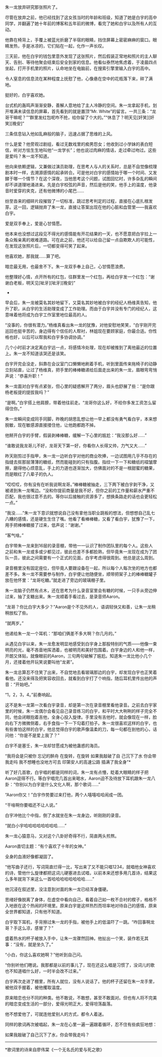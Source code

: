 朱一龙放弃研究那张照片了。

尽管在放弃之前，他已经找到了这女孩当时的年龄和班级，知道了她是白宇的高中同学，并翻遍了她十年前的博客和五年前的微博，看完了她和白宇以及所有人的互动。

他靠在椅背上，手覆上被蓝光折磨了半宿的眼睛，挡住屏幕上密密麻麻的窗口。眼睛发热，手是冰凉的，它们贴在一起，化作一声长叹。

三天前，他在白宇的钱包里意外发现了这张照片，然后假装正常地和照片的主人聊天、告别、等待他聚会结束后安全到家的信息。他看似泰然地焦虑着，于凌晨四点坐起，打开手机里的照片，认命地坐在电脑前，在搜索引擎里输入白宇的高中。

令人窒息的信息流在某种程度上抚慰了他，心像悬在空中的花瓶落下来，碎了满地。

挺好的，白宇喜欢她。

台式机的轰鸣声渐渐安静，善解人意地给了主人冷静的空间。朱一龙拿起手机，划开堆满未读信息的屏幕，首先看到的就是置顶“Mr. White”的留言。一共三条：“龙哥干嘛呢？”“群里发红包呢咋不抢，给你留了个大的。”“休息了？明天见[奸笑][奸笑][晚安]”

三条信息钻入他如乱麻般的脑子，迅速占据了思维的上风。

什么是爱？他旁观过剧组，看过无数戏里的痴男怨女；他收到过小学妹的表白短信，听对方怯生生地叫他“一龙学长”；他也说过肉麻的情话，走过牵过吻过。这些是爱吗？朱一龙不知道。

他向来依赖逻辑，又兼做过演员助理，在思考人与人的关系时，总是不自觉像梳理剧本时一样，去溯源感情的起承转合。可是他对白宇的感情始于哪一个时间、又发酵于哪一个情节？在这个深夜，当他思考这个问题，试图回忆时，许多杂乱的瞬间却不讲道理地涌进来。先是白宇校弦的声音，然后是他的笑，他手上的温度，他录音时爱穿的夹克，还有他微博的小尾巴……

纷至沓来的细碎片段摧毁了一切标准，跳过思考判定的过程，直接在心底扎根发芽。这一回，逻辑抛弃了朱一龙，直接让答案出现在他的心脏和血管里——我喜欢白宇。

爱是双手奉上，爱是心甘情愿。

他本来也没想过这段见不得光的感情能有开花结果的一天，也不愿意把白宇拉上一条众叛亲离的艰难道路。可在此之前，他还可以给自己留一点自欺欺人的可能性，在发现这张照片后，一切都变得可笑了起来。

他喜欢她，那我就……算了吧。

暗恋最无用，也最舍不下。朱一龙双手奉上自己，心甘情愿浪费。

他整理好心情，点开所有的红包，往群里发一个红包，再给白宇发一个红包：“谢谢白老板，明天见[呲牙][呲牙][晚安]”

 

-

 

早会后，朱一龙被莫名其妙地留下，又莫名其妙地被白宇的经纪人杨维真告知，他升了职，从白宇的生活助理变成了工作助理。而由于白宇并没有专门的经纪人，这意味着他将成为白宇工作室里地位最高的人。

“没事的，你很有潜力。”杨维真看出朱一龙的犹豫，对他安慰地笑笑，“白宇刚开完巡回也挺辛苦的，身边得有个信任的人帮衬，林姐现在要顾家庭，你最合适。你性格也好，以后可以帮我和白宇多协调协调。”

几个小时前才决定离白宇远一点，将感情冷处理，现在却被推到了离他最近的位置上。朱一龙不知道该哭还是该笑。

白宇开完会没走，斜靠在会议室门口懒懒地刷着手机，听到里面传来拖椅子的动静立刻站直，让过了杨维真，把手里的棒棒糖递给后面走出来的朱一龙，眉眼弯弯悄声说：“恭喜升职！”

朱一龙面对白宇有点紧张，但心里的疑惑解开了两分，眉头也舒展了些：“是你跟杨老板提的提拔我吗？”

“是啊。”白宇搭上他肩膀，带着他往前走。“龙哥你这么好，不给你多发工资怎么留得住你。”

朱一龙瞬间变成同手同脚，昨晚的胡思乱想让他一早上都没有勇气看白宇，本来想脱敏，现在敏感源直接搂住他，让他跑都跑不掉。

他掰开白宇的手臂，假装剥棒棒糖，缓解一下心里的尴尬：“我没那么好……”

“谁敢说我龙哥儿不好，龙哥天下第一好，你看你人长得又帅，力气又大……”

昨天刚剪过手指甲，朱一龙一边听白宇对他的商业吹捧，一边试图用几乎不存在的指缝去抠那层薄薄的糖纸，然而能碰到的只有指腹。指纹一下一下和糖纸的褶皱摩擦，磨得他心烦意乱，手上的力道也逐渐加大，仿佛面对的不是一根甜蜜的糖果，而是眼红了八辈子的仇人。

“哎哎哎，你有没有在听我说啊龙哥。”棒棒糖被抽走，三下两下被白宇剥干净，又被递到朱一龙嘴边。“没和你提前商量是我不好，但你之前的工作量和薪水严重不匹配，我也很过意不去的。等你以后接触的资源多了，想换条路走的话也会更轻松一点。”

“我没……”朱一龙下意识就想说自己没有拿他当职业跳板的想法，但想想自己乱七八糟的感情，还是硬生生住了嘴。他看了看棒棒糖，又看了看白宇，犹豫了一下，用手把棒棒糖接了过来，低声说：“谢谢。”

“客气啥。”

白宇带朱一龙来到16层的录音棚，带他一一认识了制作团队里的每个人。这些人之前和朱一龙或多或少都见过，彼此也差不多都脸熟，但毕竟朱一龙现在成为了团队一员，彼此之间需要有一个正式的见面，白宇考虑得很周到。他总是这么周到。

录音棚里没有固定座位，但毕竟人要跟设备在一起，所以每个人每次坐的地方也都差不多。朱一龙不需要参与制作，白宇便让他随便坐，顺带把架子上的棒棒糖罐子放在他怀里：“龙哥吃糖。”就走进了旁边的玻璃棚子里。

朱一龙脑子仍然有点木，还在思考为什么录音室里会有糖的时候，一只手从旁边伸过来，抽了支糖出来。朱一龙顺着手看过去，是录音师Aaron。

“龙哥？你比白宇大多少？”Aaron是个不见外的人，语调轻快又和善，让朱一龙稍稍放松了些。

“就两岁。”

他递给朱一龙一个耳机：“那咱们俩差不多大啊？你几月的。”

从遇见白宇以来，朱一龙愈发明显地感受到白宇身上那股特别的气质——他像一束明亮的光，毫不吝啬地挥洒着，也被明亮和美好包围着。白宇身边的人和他一样，开朗又体贴，就像眼前的Aaron，三句两句破解了尴尬。知道朱一龙比他小几个月，还搂着他开玩笑说要叫他“龙弟”。

朱一龙总算忍不住笑了出来，不自觉地去看玻璃那边的白宇，却发现白宇也正笑着看他。还没来得及把笑容收回去，就看到白宇打了个响指，随后耳机里传出他的声音：“开始吧。”

“1，2，3，4。”前奏响起。

这不是朱一龙第一次看白宇录音，却是第一次在录音棚里看他录音。之前去白宇家里的时候，朱一龙偶尔会看见自己录音练习的白宇，和平时大大咧咧的样子完全不同，他会闭眼抱着吉他，全身心投入旋律。手里没有吉他时，就会像现在一样，脸向右下方微微侧着，右手食指一下一下勾着打拍子。朱一龙很喜欢这样的白宇，也有些害怕这样的白宇，他总觉得白宇的歌声像温柔的刀，每一句都在剖他的心，诘问他：“你是不是爱上我了？”

白宇不是塞壬，朱一龙却甘愿成为被他蛊惑的海员。

“我将会是只被你
忘记的醉舟
在旋转，在旋转
如果我敲破了自
己沉下了水
你会带我走吗
我不想睡也没地方可去
印第安人的高速公路
插满了我全身”*

听了好几首歌，白宇唱的都是同样的词，朱一龙有点懵，眨着大眼睛的样子把Aaron逗得不行。等白宇唱完几首出来喝水，Aaron迫不及待放下耳机跟朱一龙八卦：“你别以为白宇是什么文化人啊，那个歌词……”

“Aaron你又！”白宇作势要过来打他，两个人嘻嘻哈哈闹成一团。

“干啥啊你要唱还不让人说。”

白宇冲他比个中指，倒了水就坐在朱一龙身边，听刚刚的录音。

“就白小宇哈哈哈哈哈哈哈哈……”

朱一龙心猿意马，又对这个八卦好奇得不行，简直两头煎熬。

Aaron直切主题：“有个喜欢了十年的女神。”

全身的血液好像都凝固了。

“他写曲子还行，写词简直烂得一比，写出来了又不能只唱1234，就唱他女神喜欢的诗，管他什么旋律都把这词儿硬塞进去试唱，以前本来还想多用几首诗，结果这么多年就背下来这么一首哈哈哈哈哈哈哈哈……”

他沉浸在叙述里，没注意到对面的朱一龙已经浑身僵硬。

思绪好像脱离了身体，在虚空中看向自己，看着自己如一枚不合衬的楔子，格格不入地嵌在这个热闹的环境里。原来白宇是这样热烈而坦率地对待自己的感情，原来全世界都知道，只有他不知道。

白宇取下耳机，手背擦过朱一龙的手指，被他手上的低温吓了一跳。“咋回事啊龙哥？手这么凉，感冒了？”

盛着热水的杯子被放入手中，让朱一龙骤然回神。他扯出一个笑，装作若无其事：“没有，就是坐久了。”

“小白，你这么喜欢她啊？”他听到自己问。

“你别听他们瞎说。我那都是以前的事儿了，现在还这么唱是习惯了，没词儿的歌也不知道唱什么好，一时半会改不过来。”

白宇再次走进了棚里，所有人就位，没有人说话了。他的杯子还留在朱一龙手里，被他双手握着，被他攫取温度。

原来暗恋也分不同的种类。他不敢说，不敢想，甚至不敢面对。但也有人将不完美的暗恋变成生活的一部分，爱得光明正大，爱得坦荡磊落。

他不想爱他了，可就连他爱别人的方式，都令人着迷。

同样的歌词再次被唱起，朱一龙在心里一遍一遍跟着循环，忍不住有些疯狂地想：

如果我敲破了自己沉下了水，你会带我走吗？

 

-----------------------

 

*歌词里的诗来自廖伟棠《一个无名氏的爱与死之歌》
